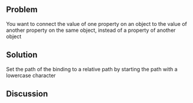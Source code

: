 ## Problem
You want to connect the value of one property on an object to the value of another property on the same object, instead of a property of another object

## Solution
Set the path of the binding to a relative path by starting the path with a lowercase character

## Discussion